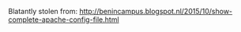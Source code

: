 Blatantly stolen from:
http://benincampus.blogspot.nl/2015/10/show-complete-apache-config-file.html
